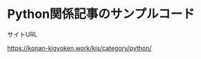 # Python関係記事のサンプルコード

サイトURL

<a href="https://konan-kigyoken.work/kis/category/python/">https://konan-kigyoken.work/kis/category/python/</a>
